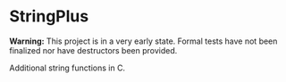 # StringPlus

**Warning:** This project is in a very early state. Formal tests have not been finalized nor have destructors been provided.

Additional string functions in C.
